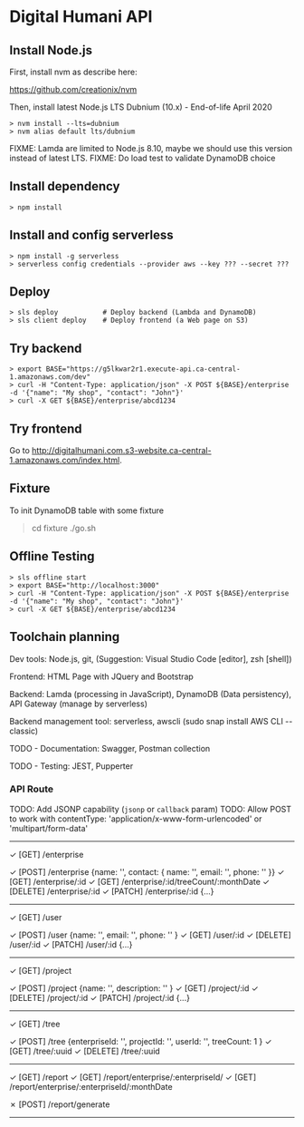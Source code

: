 # Digital Humani API

## Install Node.js

First, install nvm as describe here:

https://github.com/creationix/nvm

Then, install latest Node.js LTS Dubnium (10.x) - End-of-life April 2020

    > nvm install --lts=dubnium
    > nvm alias default lts/dubnium

FIXME: Lamda are limited to Node.js 8.10, maybe we should use this version instead of latest LTS.
FIXME: Do load test to validate DynamoDB choice

## Install dependency

    > npm install

## Install and config serverless

    > npm install -g serverless
    > serverless config credentials --provider aws --key ??? --secret ???

## Deploy

    > sls deploy           # Deploy backend (Lambda and DynamoDB)
    > sls client deploy    # Deploy frontend (a Web page on S3)

## Try backend

    > export BASE="https://g5lkwar2r1.execute-api.ca-central-1.amazonaws.com/dev"
    > curl -H "Content-Type: application/json" -X POST ${BASE}/enterprise -d '{"name": "My shop", "contact": "John"}'
    > curl -X GET ${BASE}/enterprise/abcd1234

## Try frontend

Go to http://digitalhumani.com.s3-website.ca-central-1.amazonaws.com/index.html.

## Fixture

   To init DynamoDB table with some fixture

   > cd fixture
   > ./go.sh

## Offline Testing

    > sls offline start
    > export BASE="http://localhost:3000"
    > curl -H "Content-Type: application/json" -X POST ${BASE}/enterprise -d '{"name": "My shop", "contact": "John"}'
    > curl -X GET ${BASE}/enterprise/abcd1234

## Toolchain planning

Dev tools: Node.js, git, (Suggestion: Visual Studio Code [editor], zsh [shell])

Frontend: HTML Page with JQuery and Bootstrap

Backend: Lamda (processing in JavaScript), DynamoDB (Data persistency), API Gateway (manage by serverless)

Backend management tool: serverless, awscli (sudo snap install AWS CLI --classic)

TODO - Documentation: Swagger, Postman collection

TODO - Testing: JEST, Pupperter

### API Route

TODO: Add JSONP capability (`jsonp` or `callback` param)
TODO: Allow POST to work with contentType: 'application/x-www-form-urlencoded' or 'multipart/form-data'

-----

✓ [GET] /enterprise

✓ [POST] /enterprise {name: '', contact: { name: '', email: '', phone: '' }}
✓ [GET] /enterprise/:id
✓ [GET] /enterprise/:id/treeCount/:monthDate
✓ [DELETE] /enterprise/:id
✓ [PATCH] /enterprise/:id {...}

-----

✓ [GET] /user

✓ [POST] /user {name: '', email: '', phone: '' }
✓ [GET] /user/:id
✓ [DELETE] /user/:id
✓ [PATCH] /user/:id {...}

-----

✓ [GET] /project

✓ [POST] /project {name: '', description: '' }
✓ [GET] /project/:id
✓ [DELETE] /project/:id
✓ [PATCH] /project/:id {...}

-----

✓ [GET] /tree

✓ [POST] /tree {enterpriseId: '', projectId: '', userId: '', treeCount: 1 }
✓ [GET] /tree/:uuid
✓ [DELETE] /tree/:uuid

-----

✓ [GET] /report
✓ [GET] /report/enterprise/:enterpriseId/
✓ [GET] /report/enterprise/:enterpriseId/:monthDate

✗ [POST] /report/generate

-----
